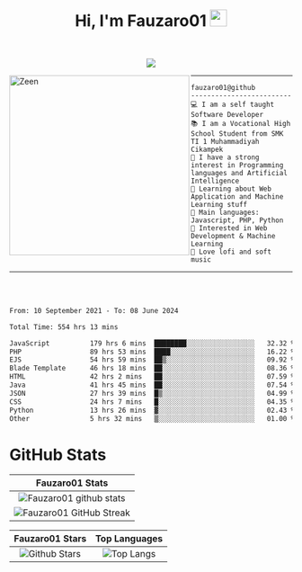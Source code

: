 <h1 align="center">
Hi, I'm Fauzaro01
  <img src="https://media.giphy.com/media/hvRJCLFzcasrR4ia7z/giphy.gif" width="30"></h1>
<br/>

<p align="center">
  <a href="https://github.com/DenverCoder1/readme-typing-svg">
    <img src="https://readme-typing-svg.herokuapp.com?lines=Chill%20and%20Coding;Full+Stack+Web+Developer;Student;Software%20Develover;Always%20learning%20new%20things&center=true&width=380&height=45"></a>
</p>

<img align="left" src="https://media.tenor.com/LNrMsLTFICEAAAAi/elysia.gif" alt="Zeen" width="320" height="320" />
<hr>

```
fauzaro01@github
-------------------------
💻 I am a self taught Software Developer
📚 I am a Vocational High School Student from SMK TI 1 Muhammadiyah Cikampek
📝 I have a strong interest in Programming languages and Artificial Intelligence
🌱 Learning about Web Application and Machine Learning stuff
🌟 Main languages: Javascript, PHP, Python
🚩 Interested in Web Development & Machine Learning
🎵 Love lofi and soft music 
```

<hr>
<br>
<br>
<div align="left">
<!--START_SECTION:waka-->

```txt
From: 10 September 2021 - To: 08 June 2024

Total Time: 554 hrs 13 mins

JavaScript          179 hrs 6 mins  ████████░░░░░░░░░░░░░░░░░   32.32 %
PHP                 89 hrs 53 mins  ████░░░░░░░░░░░░░░░░░░░░░   16.22 %
EJS                 54 hrs 59 mins  ██▒░░░░░░░░░░░░░░░░░░░░░░   09.92 %
Blade Template      46 hrs 18 mins  ██░░░░░░░░░░░░░░░░░░░░░░░   08.36 %
HTML                42 hrs 2 mins   ██░░░░░░░░░░░░░░░░░░░░░░░   07.59 %
Java                41 hrs 45 mins  ██░░░░░░░░░░░░░░░░░░░░░░░   07.54 %
JSON                27 hrs 39 mins  █▒░░░░░░░░░░░░░░░░░░░░░░░   04.99 %
CSS                 24 hrs 7 mins   █░░░░░░░░░░░░░░░░░░░░░░░░   04.35 %
Python              13 hrs 26 mins  ▓░░░░░░░░░░░░░░░░░░░░░░░░   02.43 %
Other               5 hrs 32 mins   ▒░░░░░░░░░░░░░░░░░░░░░░░░   01.00 %
```

<!--END_SECTION:waka-->
</div>

# GitHub Stats

|                                                            Fauzaro01 Stats                                                            |
| :--------------------------------------------------------------------------------------------------------------------------------------------: |
|        ![Fauzaro01 github stats](https://github-readme-stats.vercel.app/api?username=Fauzaro01&show_icons=true&theme=algolia)        |
|              ![Fauzaro01 GitHub Streak](https://github-readme-streak-stats.herokuapp.com/?user=Fauzaro01&theme=algolia)              |

|                                                                                              Fauzaro01 Stars                                                                                              |                                                           Top Languages                                                           |
| :----------------------------------------------------------------------------------------------------------------------------------------------------------------------------------------------------------------: | :-------------------------------------------------------------------------------------------------------------------------------: |
| ![Github Stars](https://github-readme-stats.vercel.app/api?username=Fauzaro01&show_icons=true&locale=en&count_private=true&hide_rank=true&custom_title=My%20GitHub%20Stats&disable_animations=true&theme=algolia) | ![Top Langs](https://github-readme-stats.vercel.app/api/top-langs/?username=Fauzaro01&langs_count=8&theme=algolia&layout=compact) |

